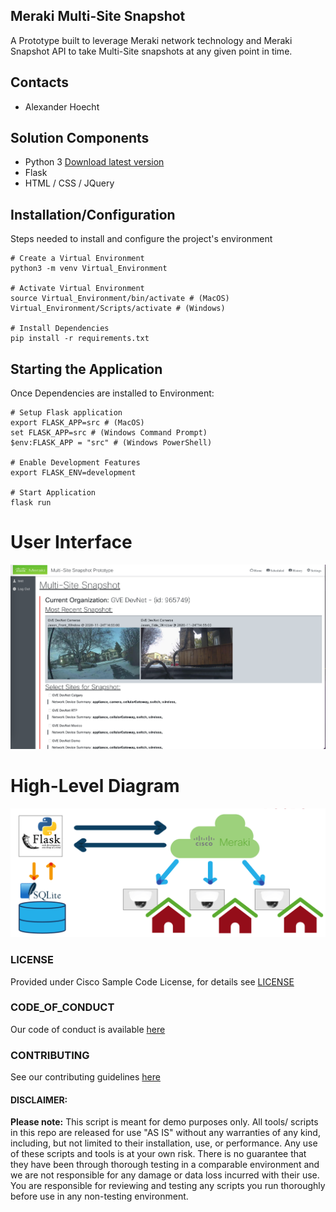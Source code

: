 Meraki Multi-Site Snapshot
-------------------------------------

A Prototype built to leverage Meraki network technology and Meraki Snapshot API to take Multi-Site snapshots at any given point in time.


## Contacts
* Alexander Hoecht

## Solution Components
* Python 3 [Download latest version](https://www.python.org/downloads/)
* Flask
* HTML / CSS / JQuery

## Installation/Configuration
Steps needed to install and configure the project's environment
```
# Create a Virtual Environment
python3 -m venv Virtual_Environment

# Activate Virtual Environment
source Virtual_Environment/bin/activate # (MacOS)
Virtual_Environment/Scripts/activate # (Windows)

# Install Dependencies
pip install -r requirements.txt
```

## Starting the Application
Once Dependencies are installed to Environment:
```
# Setup Flask application
export FLASK_APP=src # (MacOS)
set FLASK_APP=src # (Windows Command Prompt)
$env:FLASK_APP = "src" # (Windows PowerShell)

# Enable Development Features
export FLASK_ENV=development

# Start Application
flask run
```

# User Interface
![/IMAGES/ui.png](IMAGES/ui.png)

# High-Level Diagram
![/IMAGES/HLD_Multisite_Snap.png](IMAGES/HLD_Multisite_Snap.png)

### LICENSE

Provided under Cisco Sample Code License, for details see [LICENSE](LICENSE.md)

### CODE_OF_CONDUCT

Our code of conduct is available [here](CODE_OF_CONDUCT.md)

### CONTRIBUTING

See our contributing guidelines [here](CONTRIBUTING.md)

#### DISCLAIMER:
<b>Please note:</b> This script is meant for demo purposes only. All tools/ scripts in this repo are released for use "AS IS" without any warranties of any kind, including, but not limited to their installation, use, or performance. Any use of these scripts and tools is at your own risk. There is no guarantee that they have been through thorough testing in a comparable environment and we are not responsible for any damage or data loss incurred with their use.
You are responsible for reviewing and testing any scripts you run thoroughly before use in any non-testing environment.
